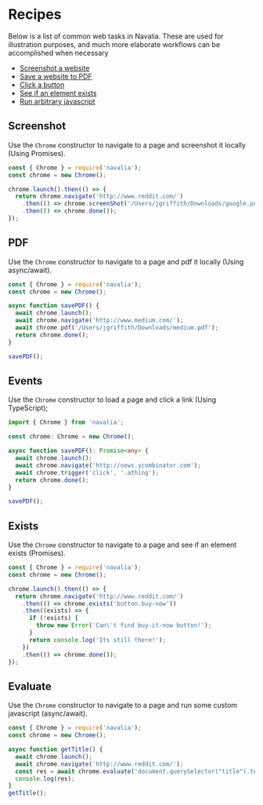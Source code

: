 # Recipes

Below is a list of common web tasks in Navalia. These are used for illustration purposes, and much more elaborate workflows can be accomplished when necessary

- [Screenshot a website](#screenshot)
- [Save a website to PDF](#pdf)
- [Click a button](#events)
- [See if an element exists](#exists)
- [Run arbitrary javascript](#evaluate)

## Screenshot

Use the `Chrome` constructor to navigate to a page and screenshot it locally (Using Promises).

```js
const { Chrome } = require('navalia');
const chrome = new Chrome();

chrome.launch().then(() => {
  return chrome.navigate('http://www.reddit.com/')
    .then(() => chrome.screenShot('/Users/jgriffith/Downloads/google.png'))
    .then(() => chrome.done());
});
```

## PDF

Use the `Chrome` constructor to navigate to a page and pdf it locally (Using async/await).

```js
const { Chrome } = require('navalia');
const chrome = new Chrome();

async function savePDF() {
  await chrome.launch();
  await chrome.navigate('http://www.medium.com/');
  await chrome.pdf('/Users/jgriffith/Downloads/medium.pdf');
  return chrome.done();
}

savePDF();
```

## Events

Use the `Chrome` constructor to load a page and click a link (Using TypeScript);

```ts
import { Chrome } from 'navalia';

const chrome: Chrome = new Chrome();

async function savePDF(): Promise<any> {
  await chrome.launch();
  await chrome.navigate('http://news.ycombinator.com');
  await chrome.trigger('click', '.athing');
  return chrome.done();
}

savePDF();
```

## Exists

Use the `Chrome` constructor to navigate to a page and see if an element exists (Promises).

```js
const { Chrome } = require('navalia');
const chrome = new Chrome();

chrome.launch().then(() => {
  return chrome.navigate('http://www.reddit.com/')
    .then(() => chrome.exists('button.buy-now'))
    .then((exists) => {
      if (!exists) {
        throw new Error('Can\'t find buy-it-now button!');
      }
      return console.log('Its still there!');
    })
    .then(() => chrome.done());
});
```

## Evaluate

Use the `Chrome` constructor to navigate to a page and run some custom javascript (async/await).

```js
const { Chrome } = require('navalia');
const chrome = new Chrome();

async function getTitle() {
  await chrome.launch();
  await chrome.navigate('http://www.reddit.com/');
  const res = await chrome.evaluate('document.querySelector("title").text;');
  console.log(res);
}
getTitle();
```
